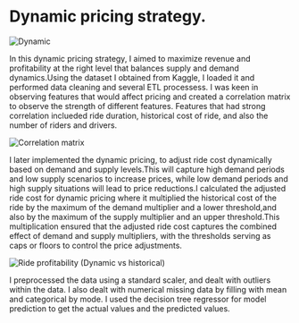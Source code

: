 # Dynamic pricing strategy.

![Dynamic](https://github.com/Kamuthuj/Dynamic-pricing/assets/121629618/e0bb5bfc-7f30-4c21-b198-d22fb4dbef5f)

In this dynamic pricing strategy, I aimed to maximize revenue and profitability  at the right level that balances supply and demand dynamics.Using the dataset I obtained from Kaggle, I loaded it and performed data cleaning and several ETL processess. I was keen in observing features that would affect pricing and created a correlation matrix to observe the strength of different features. Features that had strong correlation inclueded ride duration, historical cost of ride, and also the number of riders and drivers.

![Correlation matrix](https://github.com/Kamuthuj/Dynamic-pricing/assets/121629618/e10301d8-c9ff-4893-9b0e-bd53a0ec336a)


I later implemented the dynamic pricing, to adjust ride cost dynamically based on demand and supply levels.This will capture high demand periods and low supply scenarios to increase prices, while low demand periods and high supply situations will lead to price reductions.I calculated the adjusted ride cost for dynamic pricing where it multiplied the historical cost of the ride by the maximum of the demand multiplier and a lower threshold,and also by the maximum of the supply multiplier and an upper threshold.This multiplication ensured that the adjusted ride cost captures the combined effect of demand and supply multipliers, with the thresholds serving as caps or floors to control the price adjustments.

![Ride profitability (Dynamic vs historical)](https://github.com/Kamuthuj/Dynamic-pricing/assets/121629618/8257ed65-ed6a-4e50-9002-0db7cf441398)

I preprocessed the data using a standard scaler, and dealt with outliers within the data. I also dealt with numerical missing data by filling with mean and categorical by mode. I used the decision tree regressor for model prediction to get the actual values and the predicted values.
